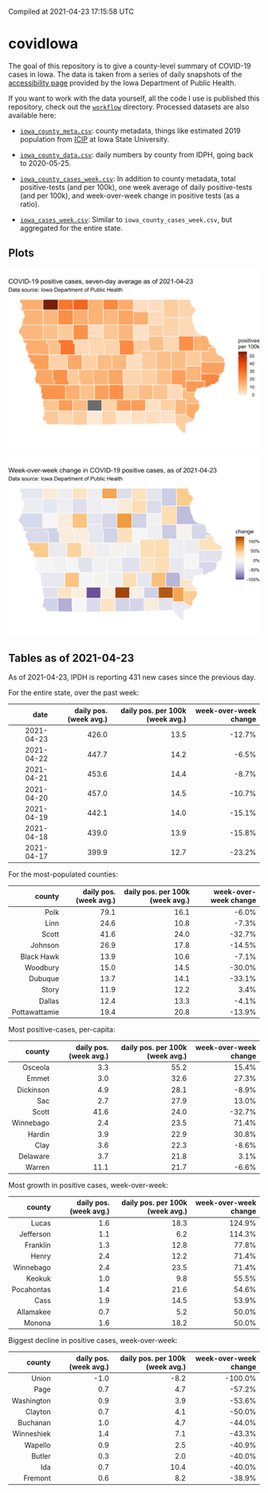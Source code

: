 Compiled at 2021-04-23 17:15:58 UTC

<!-- README.md is generated from README.Rmd. Please edit that file -->

# covidIowa

<!-- badges: start -->

<!-- badges: end -->

The goal of this repository is to give a county-level summary of
COVID-19 cases in Iowa. The data is taken from a series of daily
snapshots of the [accessibility
page](https://coronavirus.iowa.gov/pages/access) provided by the Iowa
Department of Public Health.

If you want to work with the data yourself, all the code I use is
published this repository, check out the [`workflow`](workflow)
directory. Processed datasets are also available here:

  - [`iowa_county_meta.csv`](https://raw.githubusercontent.com/ijlyttle/covidIowa/master/workflow/data/99-publish/iowa_county_meta.csv):
    county metadata, things like estimated 2019 population from
    [ICIP](https://www.icip.iastate.edu/tables/population/counties-estimates)
    at Iowa State University.

  - [`iowa_county_data.csv`](https://raw.githubusercontent.com/ijlyttle/covidIowa/master/workflow/data/99-publish/iowa_county_data.csv):
    daily numbers by county from IDPH, going back to 2020-05-25.

  - [`iowa_county_cases_week.csv`](https://raw.githubusercontent.com/ijlyttle/covidIowa/master/workflow/data/99-publish/iowa_county_data.csv):
    In addition to county metadata, total positive-tests (and per 100k),
    one week average of daily positive-tests (and per 100k), and
    week-over-week change in positive tests (as a ratio).

  - [`iowa_cases_week.csv`](https://raw.githubusercontent.com/ijlyttle/covidIowa/master/workflow/data/99-publish/iowa_cases_week.csv):
    Similar to `iowa_county_cases_week.csv`, but aggregated for the
    entire state.

## Plots

![](workflow/data/99-publish/iowa_cases.png)

![](workflow/data/99-publish/iowa_change.png)

## Tables as of 2021-04-23

As of 2021-04-23, IPDH is reporting 431 new cases since the previous
day.

For the entire state, over the past week:

|       date | daily pos. (week avg.) | daily pos. per 100k (week avg.) | week-over-week change |
| ---------: | ---------------------: | ------------------------------: | --------------------: |
| 2021-04-23 |                  426.0 |                            13.5 |               \-12.7% |
| 2021-04-22 |                  447.7 |                            14.2 |                \-6.5% |
| 2021-04-21 |                  453.6 |                            14.4 |                \-8.7% |
| 2021-04-20 |                  457.0 |                            14.5 |               \-10.7% |
| 2021-04-19 |                  442.1 |                            14.0 |               \-15.1% |
| 2021-04-18 |                  439.0 |                            13.9 |               \-15.8% |
| 2021-04-17 |                  399.9 |                            12.7 |               \-23.2% |

For the most-populated counties:

|        county | daily pos. (week avg.) | daily pos. per 100k (week avg.) | week-over-week change |
| ------------: | ---------------------: | ------------------------------: | --------------------: |
|          Polk |                   79.1 |                            16.1 |                \-6.0% |
|          Linn |                   24.6 |                            10.8 |                \-7.3% |
|         Scott |                   41.6 |                            24.0 |               \-32.7% |
|       Johnson |                   26.9 |                            17.8 |               \-14.5% |
|    Black Hawk |                   13.9 |                            10.6 |                \-7.1% |
|      Woodbury |                   15.0 |                            14.5 |               \-30.0% |
|       Dubuque |                   13.7 |                            14.1 |               \-33.1% |
|         Story |                   11.9 |                            12.2 |                  3.4% |
|        Dallas |                   12.4 |                            13.3 |                \-4.1% |
| Pottawattamie |                   19.4 |                            20.8 |               \-13.9% |

Most positive-cases, per-capita:

|    county | daily pos. (week avg.) | daily pos. per 100k (week avg.) | week-over-week change |
| --------: | ---------------------: | ------------------------------: | --------------------: |
|   Osceola |                    3.3 |                            55.2 |                 15.4% |
|     Emmet |                    3.0 |                            32.6 |                 27.3% |
| Dickinson |                    4.9 |                            28.1 |                \-8.9% |
|       Sac |                    2.7 |                            27.9 |                 13.0% |
|     Scott |                   41.6 |                            24.0 |               \-32.7% |
| Winnebago |                    2.4 |                            23.5 |                 71.4% |
|    Hardin |                    3.9 |                            22.9 |                 30.8% |
|      Clay |                    3.6 |                            22.3 |                \-8.6% |
|  Delaware |                    3.7 |                            21.8 |                  3.1% |
|    Warren |                   11.1 |                            21.7 |                \-6.6% |

Most growth in positive cases, week-over-week:

|     county | daily pos. (week avg.) | daily pos. per 100k (week avg.) | week-over-week change |
| ---------: | ---------------------: | ------------------------------: | --------------------: |
|      Lucas |                    1.6 |                            18.3 |                124.9% |
|  Jefferson |                    1.1 |                             6.2 |                114.3% |
|   Franklin |                    1.3 |                            12.8 |                 77.8% |
|      Henry |                    2.4 |                            12.2 |                 71.4% |
|  Winnebago |                    2.4 |                            23.5 |                 71.4% |
|     Keokuk |                    1.0 |                             9.8 |                 55.5% |
| Pocahontas |                    1.4 |                            21.6 |                 54.6% |
|       Cass |                    1.9 |                            14.5 |                 53.9% |
|  Allamakee |                    0.7 |                             5.2 |                 50.0% |
|     Monona |                    1.6 |                            18.2 |                 50.0% |

Biggest decline in positive cases, week-over-week:

|     county | daily pos. (week avg.) | daily pos. per 100k (week avg.) | week-over-week change |
| ---------: | ---------------------: | ------------------------------: | --------------------: |
|      Union |                  \-1.0 |                           \-8.2 |              \-100.0% |
|       Page |                    0.7 |                             4.7 |               \-57.2% |
| Washington |                    0.9 |                             3.9 |               \-53.6% |
|    Clayton |                    0.7 |                             4.1 |               \-50.0% |
|   Buchanan |                    1.0 |                             4.7 |               \-44.0% |
| Winneshiek |                    1.4 |                             7.1 |               \-43.3% |
|    Wapello |                    0.9 |                             2.5 |               \-40.9% |
|     Butler |                    0.3 |                             2.0 |               \-40.0% |
|        Ida |                    0.7 |                            10.4 |               \-40.0% |
|    Fremont |                    0.6 |                             8.2 |               \-38.9% |
